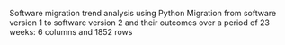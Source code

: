 Software migration trend analysis using Python
Migration from software version 1 to software version 2 and their outcomes over a period of 23 weeks: 6 columns and 1852 rows
